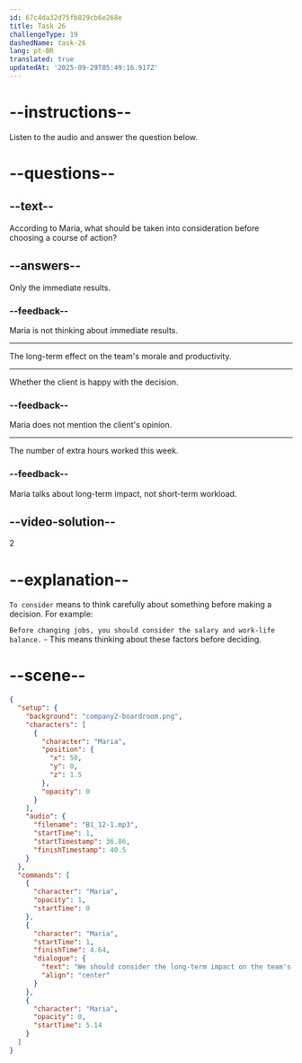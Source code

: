 ```yaml
---
id: 67c4da32d75fb829cb6e268e
title: Task 26
challengeType: 19
dashedName: task-26
lang: pt-BR
translated: true
updatedAt: '2025-09-29T05:49:16.917Z'
---
```


<!-- (Audio) Maria: We should consider the long-term impact on the team's morale and productivity. -->

# --instructions--

Listen to the audio and answer the question below.

# --questions--

## --text--

According to Maria, what should be taken into consideration before choosing a course of action?  

## --answers--

Only the immediate results.  

### --feedback--

Maria is not thinking about immediate results.  

---

The long-term effect on the team's morale and productivity.  

---

Whether the client is happy with the decision.  

### --feedback--

Maria does not mention the client's opinion.  

---

The number of extra hours worked this week.  

### --feedback--

Maria talks about long-term impact, not short-term workload.  

## --video-solution--

2  

# --explanation--

`To consider` means to think carefully about something before making a decision. For example:

`Before changing jobs, you should consider the salary and work-life balance.` - This means thinking about these factors before deciding.

# --scene--

```json
{
  "setup": {
    "background": "company2-boardroom.png",
    "characters": [
      {
        "character": "Maria",
        "position": {
          "x": 50,
          "y": 0,
          "z": 1.5
        },
        "opacity": 0
      }
    ],
    "audio": {
      "filename": "B1_12-1.mp3",
      "startTime": 1,
      "startTimestamp": 36.86,
      "finishTimestamp": 40.5
    }
  },
  "commands": [
    {
      "character": "Maria",
      "opacity": 1,
      "startTime": 0
    },
    {
      "character": "Maria",
      "startTime": 1,
      "finishTime": 4.64,
      "dialogue": {
        "text": "We should consider the long-term impact on the team's morale and productivity.",
        "align": "center"
      }
    },
    {
      "character": "Maria",
      "opacity": 0,
      "startTime": 5.14
    }
  ]
}
```
